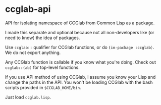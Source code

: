 # ccglab-api
API for isolating namespace of CCGlab from Common Lisp as a package.

I made this separate and optional because not all non-developers like (or need to know) the idea of packages.

Use <code>ccglab::</code> qualifier for CCGlab functions, 
or do <code>(in-package :ccglab)</code>. We do not export anything.

Any CCGlab function is callable if you know what you're doing.
Check out <code>ccglab::(ab)</code> for top-level functions.

If you use API method of using CCGlab, I assume you know your Lisp and change the paths in the API.
You won't be loading CCGlab with the bash scripts provided in <code>$CCGLAB_HOME/bin</code>.

Just load <code>ccglab.lisp</code>.

